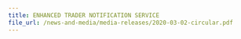 ```yaml
---
title: ENHANCED TRADER NOTIFICATION SERVICE
file_url: /news-and-media/media-releases/2020-03-02-circular.pdf
---
```

